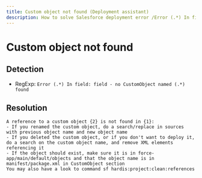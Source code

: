 ```yaml
---
title: Custom object not found (Deployment assistant)
description: How to solve Salesforce deployment error /Error (.*) In field: field - no CustomObject named (.*) found/gm
---
```

<!-- markdownlint-disable MD013 -->
# Custom object not found

## Detection

- RegExp: `Error (.*) In field: field - no CustomObject named (.*) found`

## Resolution

```shell
A reference to a custom object {2} is not found in {1}:
- If you renamed the custom object, do a search/replace in sources with previous object name and new object name
- If you deleted the custom object, or if you don't want to deploy it, do a search on the custom object name, and remove XML elements referencing it
- If the object should exist, make sure it is in force-app/main/default/objects and that the object name is in manifest/package.xml in CustomObject section
You may also have a look to command sf hardis:project:clean:references

```
